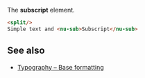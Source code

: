 The **subscript** element.

```html
<split/>
Simple text and <nu-sub>Subscript</nu-sub>
```

## See also

* [Typography – Base formatting](../../storybook/typography/base-formatting.md)
